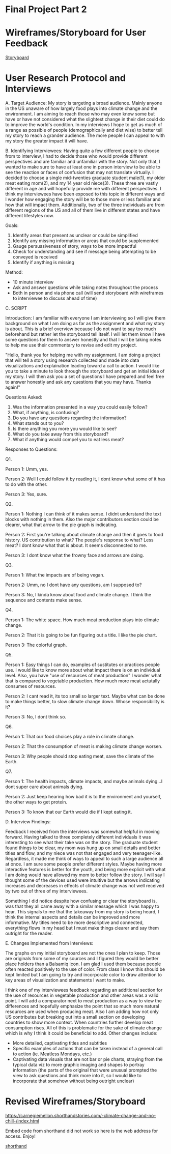 # Final Project Part 2



# Wireframes/Storyboard for User Feedback


[Storyboard](pdfstory.pdf)


# User Research Protocol and Interviews


A. Target Audience: 
My story is targeting a broad audience. Mainly anyone in the US unaware of how largely food plays into climate change and the environment. I am aiming to reach those who may even know some but have or have not considered what the slightest change in their diet could do to improve the world's condition. In my interviews I hope to get as much of a range as possible of people (demographically and diet wise) to better tell my story to reach a grander audience. The more people I can appeal to with my story the greater impact it will have.

B. Identifying Interviewees:
Having quite a few different people to choose from to interview, I had to decide those who would provide different perspectives and are familiar and unfamiliar with the story. Not only that, I wanted to make sure to have at least one in person interview to be able to see the reaction or faces of confusion that may not translate virtually. I decided to choose a single mid-twenties graduate student male(1), my older meat eating mom(2), and my 14 year old niece(3). These three are vastly different in age and will hopefully provide me with different perspectives. I think my interviewees have been exposed to this topic in different ways and I wonder how engaging the story will be to those more or less familiar and how that will impact them. Additionally, two of the three individuals are from different regions of the US and all of them live in different states and have different lifestyles now. 


Goals:
1. Identify areas that present as unclear or could be simplified
2. Identify any missing information or areas that could be supplemented 
3. Gauge persuasiveness of story, ways to be more impactful
4. Check for understanding and see if message being attempting to be conveyed is received 
5. Identify if anything is missing

Method:
- 10 minute interview
- Ask and answer questions while taking notes throughout the process
- Both in person and via phone call (will send storyboard with wireframes to interviewee to discuss ahead of time)

C. SCRIPT

Introduction: I am familiar with everyone I am interviewing so I will give them background on what I am doing as far as the assignment and what my story is about. This is a brief overview because I do not want to say too much beforehand but rather let the storyboard tell itself. I will let them know I have some questions for them to answer honestly and that I will be taking notes to help me use their commentary to revise and edit my project.

"Hello, thank you for helping me with my assignment. I am doing a project that will tell a story using research collected and made into data visualizations and explaination leading toward a call to action. I would like you to take a minute to look through the storyboard and get an initial idea of my story. I will then ask you a set of questions I have prepared and feel free to answer honestly and ask any questions that you may have. Thanks again!"

Questions Asked:

1. Was the information presented in a way you could easily follow?
2. What, if anything, is confusing?
3. Do you have any questions regarding the information?
4. What stands out to you?
5. Is there anything you more you would like to see?
6. What do you take away from this storyboard? 
7. What if anything would compel you to eat less meat?


Responses to Questions: 

Q1.

Person 1: Umm, yes.

Person 2: Well I could follow it by reading it, I dont know what some of it has to do with the other. 

Person 3: Yes, sure.


Q2.

Person 1: Nothing I can think of it makes sense. I didnt understand the text blocks with nothing in them. Also the major contributors section could be clearer, what that arrow to the pie graph is indicating.

Person 2: First you're talking about climate change and then it goes to food history. US contribution to what? The people's response to what? Less meat? I dont know what that is about. It seems disconnected to me. 

Person 3: I dont know what the frowny face and arrows are doing.

Q3.

Person 1: What the impacts are of being vegan.

Person 2: Umm, no I dont have any questions, am I supposed to?

Person 3: No, I kinda know about food and climate change. I think the sequence and contents make sense. 

Q4.

Person 1: The white space. How much meat production plays into climate change.

Person 2: That it is going to be fun figuring out a title. I like the pie chart. 

Person 3: The colorful graph.

Q5.

Person 1: Easy things I can do, examples of sustitutes or practices people use. I would like to know more about what impact there is on an individual level. Also, you have "use of resources of meat production" I wonder what that is compared to vegetable production. How much more meat actutally consumes of resources. 

Person 2: I cant read it, its too small so larger text. Maybe what can be done to make things better, to slow climate change down. Whose responsibility is it?

Person 3: No, I dont think so.

Q6.

Person 1: That our food choices play a role in climate change.

Person 2: That the consumption of meat is making climate change worsen.

Person 3: Why people should stop eating meat, save the climate of the Earth.


Q7.

Person 1: The health impacts, climate impacts, and maybe animals dying...I dont super care about animals dying. 

Person 2: Just keep hearing how bad it is to the environment and yourself, the other ways to get protein. 

Person 3: To know that our Earth would die if I kept eating it. 


D. Interview Findings:

Feedback I received from the interviews was somewhat helpful in moving forward. Having talked to three completely different individuals it was interesting to see what their take was on the story. The graduate student found things to be clear, my mom was hung up on small details and better titles and flow, and my niece was not that engaged and very teenager-like. Regardless, it made me think of ways to appeal to such a large audience all at once. I am sure some people prefer different styles. Maybe having more interactive features is better for the youth, and being more explicit with what I am doing would have allowed my mom to better follow the story. I will say I thought some of the devices used were intuitive but the arrows indicating increases and decreases in effects of climate change was not well received by two out of three of my interviewees. 

Something I did notice despite how confusing or clear the storyboard is, was that they all came away with a similar message which I was happy to hear. This signals to me that the takeaway from my story is being heard, I think the internal aspects and details can be improved and more informative. My titles need to be more descriptive and connected, everything flows in my head but I must make things clearer and say them outright for the reader.

E. Changes Implemented from Interviews:

The graphs on my initial storyboard are not the ones I plan to keep. Those are originals from some of my sources and I figured they would be better place holders than a Balsamiq icon. I am glad I used them because people often reacted positively to the use of color. From class I know this should be kept limited but I am going to try and incorporate color to draw attention to key areas of visualization and statements I want to make.

I think one of my interviewees feedback regarding an additional section for the use of resources in vegetable production and other areas was a valid point. I will add a comparator next to meat production as a way to view the differences and hopefully emphasize the point that so much more natural resources are used when producing meat. Also I am adding how not only US contributes but breaking out into a small section on developing countries to show more context. When countries further develop meat consumption rises. All of this is problematic for the sake of climate change which is why I think it could be beneficial to add. Other changes include:

- More detailed, captivating titles and subtitles
- Specific examples of actions that can be taken instead of a general call to action (ie. Meatless Mondays, etc.)
- Captivating data visuals that are not bar or pie charts, straying from the typical data viz to more graphic imaging and shapes to portray information (the parts of the original that were unusual prompted the view to ask questions and think more into it, so I would like to incorporate that somehow without being outright unclear)


# Revised Wireframes/Storyboard

https://carnegiemellon.shorthandstories.com/-climate-change-and-no-chill-/index.html

Embed code from shorthand did not work so here is the web address for access. Enjoy!

[shorthand](shorthand) 


